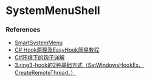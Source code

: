# SystemMenuShell

### References
+ [SmartSystemMenu](https://github.com/AlexanderPro/SmartSystemMenu)
+ [C# Hook原理及EasyHook简易教程](https://www.cnblogs.com/wackysoft/p/8544365.html)
+ [C#环境下的钩子详解](https://blog.csdn.net/slimboy123/article/details/5689831)
+ [3.ring3-hook的2种基础方式（SetWindowsHookEx、CreateRemoteThread、）](https://blog.csdn.net/hgy413/article/details/7243526)